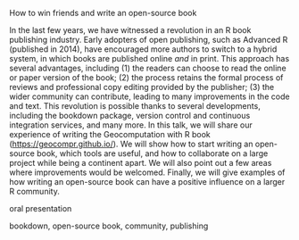 <!--a title -->
How to win friends and write an open-source book 

<!--an abstract 1200 characters max-->
In the last few years, we have witnessed a revolution in an R book publishing industry.
Early adopters of open publishing, such as Advanced R (published in 2014), have encouraged more authors to switch to a hybrid system, in which books are published online *and* in print.
This approach has several advantages, including
(1) the readers can choose to read the online or paper version of the book;
(2) the process retains the formal process of reviews and professional copy editing provided by the publisher;
(3) the wider community can contribute, leading to many improvements in the code and text.
This revolution is possible thanks to several developments, including the bookdown package, version control and continuous integration services, and many more.
In this talk, we will share our experience of writing the Geocomputation with R book (https://geocompr.github.io/).
We will show how to start writing an open-source book, which tools are useful, and how to collaborate on a large project while being a continent apart.
We will also point out a few areas where improvements would be welcomed.
Finally, we will give examples of how writing an open-source book can have a positive influence on a larger R community.

<!--a type (tutorial/oral presentation/lightning talk/poster)-->
oral presentation
<!-- a topic; just one-->

<!-- key words-->
bookdown, open-source book, community, publishing

<!--JN ideas for the talk
1. create a repo with our setup, including style files, travis setup, etc. and the instructions on how to start
2. explain our setup during the talk (bookdown, GitHub, travis, etc.)
3. explain our working system (e.g. gitter, Skype meeting, use of GitHub issues)
4. show some issues (e.g. having HTML and pdf, too wide code chunks outputs, ...)
5. show how writing a book influence other packages (on a few examples, e.g. including tmap)
-->